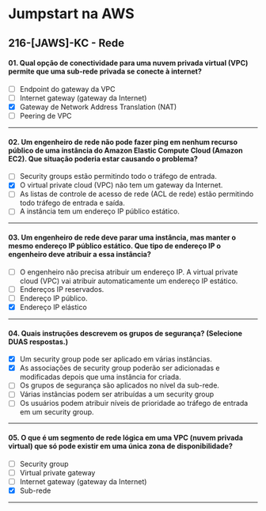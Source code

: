 # Jumpstart na AWS

## 216-[JAWS]-KC - Rede

#### 01. Qual opção de conectividade para uma nuvem privada virtual (VPC) permite que uma sub-rede privada se conecte à internet?
- [ ] Endpoint do gateway da VPC
- [ ] Internet gateway (gateway da Internet)
- [x] Gateway de Network Address Translation (NAT)
- [ ] Peering de VPC

***

#### 02. Um engenheiro de rede não pode fazer ping em nenhum recurso público de uma instância do Amazon Elastic Compute Cloud (Amazon EC2). Que situação poderia estar causando o problema?
- [ ] Security groups estão permitindo todo o tráfego de entrada.
- [x] O virtual private cloud (VPC) não tem um gateway da Internet.
- [ ] As listas de controle de acesso de rede (ACL de rede) estão permitindo todo tráfego de entrada e saída.
- [ ] A instância tem um endereço IP público estático.
 
***

#### 03. Um engenheiro de rede deve parar uma instância, mas manter o mesmo endereço IP público estático. Que tipo de endereço IP o engenheiro deve atribuir a essa instância?
- [ ] O engenheiro não precisa atribuir um endereço IP. A virtual private cloud (VPC) vai atribuir automaticamente um endereço IP estático.
- [ ] Endereços IP reservados.
- [ ] Endereço IP público.
- [x] Endereço IP elástico

***

#### 04. Quais instruções descrevem os grupos de segurança? (Selecione DUAS respostas.)
- [x] Um security group pode ser aplicado em várias instâncias.
- [x] As associações de security group poderão ser adicionadas e modificadas depois que uma instância for criada.
- [ ] Os grupos de segurança são aplicados no nível da sub-rede.
- [ ] Várias instâncias podem ser atribuídas a um security group
- [ ] Os usuários podem atribuir níveis de prioridade ao tráfego de entrada em um security group.

***

#### 05. O que é um segmento de rede lógica em uma VPC (nuvem privada virtual) que só pode existir em uma única zona de disponibilidade?
- [ ] Security group
- [ ] Virtual private gateway
- [ ] Internet gateway (gateway da Internet)
- [x] Sub-rede

***
